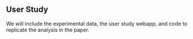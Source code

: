 ## User Study

We will include the experimental data, the user study webapp, and code to replicate the analysis in the paper.